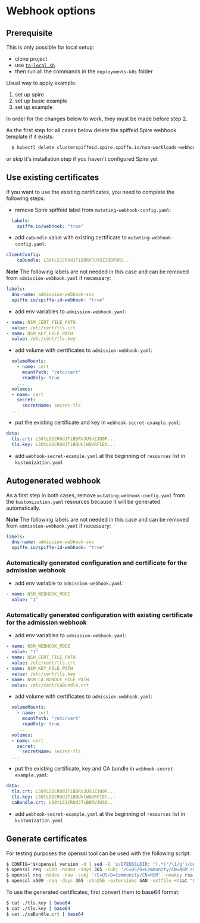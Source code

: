# Webhook options

## Prerequisite

This is only possible for local setup:
- clone project
- use [`to-local.sh`](../../to-local.sh)
- then run all the commands in the `deployments-k8s` folder

Usual way to apply example:
1. set up spire
2. set up basic example
3. set up example

In order for the changes below to work, they must be made before step 2.

As the first step for all cases below delete the spiffeid Spire webhook template if it exists:
```bash
  $ kubectl delete clusterspiffeid.spire.spiffe.io/nsm-workloads-webhook
```
or skip it's installation step if you haven't configured Spire yet

## Use existing certificates

If you want to use the existing certificates, you need to complete the following steps:

- remove Spire spiffeid label from `mutating-webhook-config.yaml`:
```yaml
  labels:
    spiffe.io/webhook: "true"
```

- add `caBundle` value with existing certificate to `mutating-webhook-config.yaml`:
```yaml
clientConfig:
    caBundle: LS0tLS1CRUdJTiBDRVJUSUZJQ0FURS...
```

**Note** The following labels are not needed in this case and can be removed from `admission-webhook.yaml` if necessary:

```yaml
labels:
  dns-name: admission-webhook-svc
  spiffe.io/spiffe-id-webhook: "true"
```

- add env variables to `admission-webhook.yaml`:
```yaml
- name: NSM_CERT_FILE_PATH
  value: /etc/cert/tls.crt
- name: NSM_KEY_FILE_PATH
  value: /etc/cert/tls.key
```

- add volume with certificates to `admission-webhook.yaml`:
```yaml
  volumeMounts:
    - name: cert
      mountPath: "/etc/cert"
      readOnly: true
    ...
  volumes:
  - name: cert
    secret:
      secretName: secret-tls
  ...
```

- put the existing certificate and key in `webhook-secret-example.yaml`:
```yaml
data:
  tls.crt: LS0tLS1CRUdJTiBDRVJUSUZJQ0F...
  tls.key: LS0tLS1CRUdJTiBQUklWQVRFIEt...
```

- add `webhook-secret-example.yaml` at the beginning of `resources` list in `kustomization.yaml`

## Autogenerated webhook

As a first step in both cases, remove `mutating-webhook-config.yaml` from the `kustomization.yaml` resources because it will be generated automatically.

**Note** The following labels are not needed in this case and can be removed from `admission-webhook.yaml` if necessary:

```yaml
labels:
  dns-name: admission-webhook-svc
  spiffe.io/spiffe-id-webhook: "true"
```

### Automatically generated configuration and certificate for the admission webhook

- add env variable to `admission-webhook.yaml`:
```yaml
- name: NSM_WEBHOOK_MODE
  value: "1"
```

### Automatically generated configuration with existing certificate for the admission webhook

- add env variables to `admission-webhook.yaml`:
```yaml
- name: NSM_WEBHOOK_MODE
  value: "1"
- name: NSM_CERT_FILE_PATH
  value: /etc/cert/tls.crt
- name: NSM_KEY_FILE_PATH
  value: /etc/cert/tls.key
- name: NSM_CA_BUNDLE_FILE_PATH
  value: /etc/cert/caBundle.crt
```

- add volume with certificates to `admission-webhook.yaml`:
```yaml
  volumeMounts:
    - name: cert
      mountPath: "/etc/cert"
      readOnly: true
    ...
  volumes:
  - name: cert
    secret:
      secretName: secret-tls
  ...
```

- put the existing certificate, key and CA bundle in `webhook-secret-example.yaml`:
```yaml
data:
  tls.crt: LS0tLS1CRUdJTiBDRVJUSUZJQ0F...
  tls.key: LS0tLS1CRUdJTiBQUklWQVRFIEt...
  caBundle.crt: LS0tLS1CRUdJTiBDRVJUSU...
```

- add `webhook-secret-example.yaml` at the beginning of `resources` list in `kustomization.yaml`

## Generate certificates

For testing purposes the openssl tool can be used with the following script:
```bash
$ CONFIG="$(openssl version -d | sed -E 's/OPENSSLDIR: "(.*)"/\1/g')/openssl.cnf"
$ openssl req -x509 -nodes -days 365 -subj '/C=US/O=Community/CN=NSM root CA' -newkey rsa:2048 -keyout caBundle.key -out caBundle.crt
$ openssl req -nodes -new -subj '/C=US/O=Community/CN=NSM' -newkey rsa:2048 -keyout tls.key -out tls.csr
$ openssl x509 -req -days 365 -sha256 -extensions SAN -extfile <(cat "${CONFIG}"; echo '[SAN]'; echo 'subjectAltName=DNS:admission-webhook-svc.nsm-system,DNS:admission-webhook-svc.nsm-system.svc') -CA caBundle.crt -CAkey caBundle.key -CAcreateserial -in tls.csr -out tls.crt
```
To use the generated certificates, first convert them to base64 format:
```bash
$ cat ./tls.key | base64
$ cat ./tls.key | base64
$ cat ./caBundle.crt | base64
```
